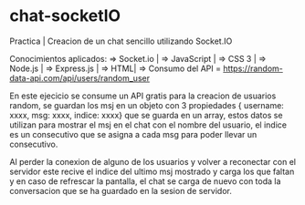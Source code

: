 # chat-socketIO
Practica | Creacion de un chat sencillo utilizando Socket.IO

Conocimientos aplicados:
=> Socket.io |
=> JavaScript |
=> CSS 3 |
=> Node.js |
=> Express.js |
=> HTML|
=> Consumo del API = https://random-data-api.com/api/users/random_user

En este ejecicio se consume un API gratis para la creacion de usuarios random, se guardan los msj en un objeto con 3 propiedades { username: xxxx, msg: xxxx, indice: xxxx} que se guarda en un array, estos datos se utilizan para mostrar el msj en el chat con el nombre del usuario, el indice es un consecutivo que se asigna a cada msg para poder llevar un consecutivo. 

Al perder la conexion de alguno de los usuarios y volver a reconectar con el servidor este recive el indice del ultimo msj mostrado y carga los que faltan y en caso de refrescar la pantalla, el chat se carga de nuevo con toda la conversacion que se ha guardado en la sesion de servidor.

